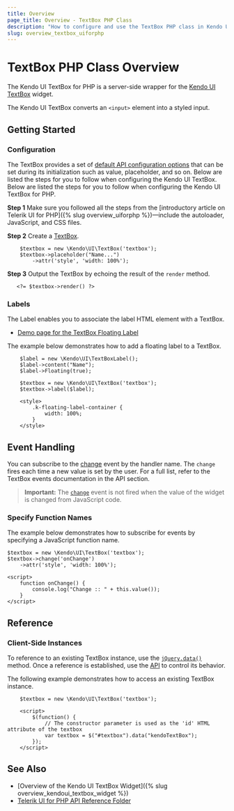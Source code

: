```yaml
---
title: Overview
page_title: Overview - TextBox PHP Class
description: "How to configure and use the TextBox PHP class in Kendo UI."
slug: overview_textbox_uiforphp
---
```


# TextBox PHP Class Overview

The Kendo UI TextBox for PHP is a server-side wrapper for the [Kendo UI TextBox](https://demos.telerik.com/kendo-ui/textbox/index) widget.

The Kendo UI TextBox converts an `<input>` element into a styled input.

## Getting Started

### Configuration

The TextBox provides a set of [default API configuration options](/api/php/Kendo/UI/TextBox) that can be set during its initialization such as value, placeholder, and so on. Below are listed the steps for you to follow when configuring the Kendo UI TextBox. Below are listed the steps for you to follow when configuring the Kendo UI TextBox for PHP.

**Step 1** Make sure you followed all the steps from the [introductory article on Telerik UI for PHP]({% slug overview_uiforphp %})&mdash;include the autoloader, JavaScript, and CSS files.

**Step 2** Create a [TextBox](/api/php/Kendo/UI/TextBox).
    
        $textbox = new \Kendo\UI\TextBox('textbox');
        $textbox->placeholder("Name...")
            ->attr('style', 'width: 100%');


**Step 3** Output the TextBox by echoing the result of the `render` method.

       <?= $textbox->render() ?>

### Labels

The Label enables you to associate the label HTML element with a TextBox.

* [Demo page for the TextBox Floating Label](https://demos.telerik.com/php-ui/textbox/floating-label) 

The example below demonstrates how to add a floating label to a TextBox.

        $label = new \Kendo\UI\TextBoxLabel();
        $label->content("Name");
        $label->Floating(true);

        $textbox = new \Kendo\UI\TextBox('textbox');
        $textbox->label($label);

        <style>
            .k-floating-label-container {
                width: 100%;
            }
        </style>

## Event Handling

You can subscribe to the [change](/api/javascript/ui/textbox/events/change) event by the handler name. The `change` fires each time a new value is set by the user.  For a full list, refer to the TextBox events documentation in the API section.

> **Important:** The [`change`](/api/javascript/ui/textbox/events/change) event is not fired when the value of the widget is changed from JavaScript code.

### Specify Function Names

The example below demonstrates how to subscribe for events by specifying a JavaScript function name.

    $textbox = new \Kendo\UI\TextBox('textbox');
    $textbox->change('onChange')
        ->attr('style', 'width: 100%');

    <script>
        function onChange() {
            console.log("Change :: " + this.value());
        }
    </script>

## Reference

### Client-Side Instances

To reference to an existing TextBox instance, use the [`jQuery.data()`](https://api.jquery.com/jQuery.data/) method. Once a reference is established, use the [API](/api/javascript/ui/textbox) to control its behavior.

The following example demonstrates how to access an existing TextBox instance.


        $textbox = new \Kendo\UI\TextBox('textbox');

        <script>
            $(function() {
                // The constructor parameter is used as the 'id' HTML attribute of the textbox
                var textbox = $("#textbox").data("kendoTextBox");
            });
        </script>

## See Also

* [Overview of the Kendo UI TextBox Widget]({% slug overview_kendoui_textbox_widget %})
* [Telerik UI for PHP API Reference Folder](/api/php/Kendo/UI/TextBox)
